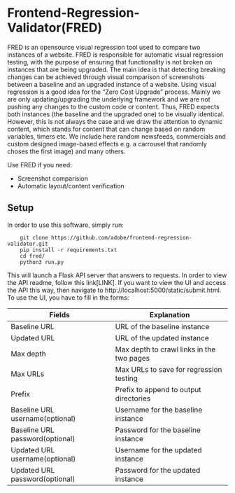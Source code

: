 # Frontend-Regression-Validator(FRED)

FRED is an opensource visual regression tool used to compare two instances of a website. FRED is responsible for automatic visual regression testing, with the purpose of ensuring that functionality is not broken on instances that are being upgraded. The main idea is that detecting breaking changes can be achieved through visual comparison of screenshots between a baseline and an upgraded instance of a website.
Using visual regression is a good idea for the “Zero Cost Upgrade” process. Mainly we are only updating/upgrading the underlying framework and we are not pushing any changes to the custom code or content. Thus, FRED expects both instances (the baseline and the upgraded one) to be visually identical.
However, this is not always the case and we draw the attention to dynamic content, which stands for content that can change based on random variables, timers etc. We include here random newsfeeds, commercials and custom designed image-based effects e.g. a carrousel that randomly choses the first image) and many others.

Use FRED if you need:
* Screenshot comparision
* Automatic layout/content verification

## Setup
In order to use this software, simply run:
```
	git clone https://github.com/adobe/frontend-regression-validator.git
	pip install -r requirements.txt
	cd fred/
	python3 run.py
```
This will launch a Flask API server that answers to requests. In order to view the API readme, follow this link[LINK]. If you want to view the UI and access the API this way, then navigate to http://localhost:5000/static/submit.html. To use the UI, you have to fill in the forms:

| Fields                          | Explanation                               |
| ------------------------------- | ----------------------------------------- |
| Baseline URL                    | URL of the baseline instance              |
| Updated URL                     | URL of the updated instance               |
| Max depth                       | Max depth to crawl links in the two pages |
| Max URLs                        | Max URLs to save for regression testing   |
| Prefix                          | Prefix to append to output directories    |
| Baseline URL username(optional) | Username for the baseline instance        |
| Baseline URL password(optional) | Password for the baseline instance        |
| Updated URL username(optional)  | Username for the updated instance         |
| Updated URL password(optional)  | Password for the updated instance         |